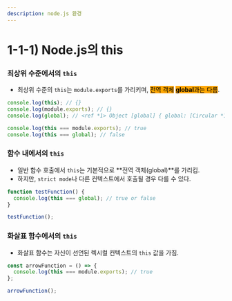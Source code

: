```yaml
---
description: node.js 환경
---
```


# 1-1-1) Node.js의 this

### 최상위 수준에서의 `this`

* 최상위 수준의 `this`는 `module.exports`를 가리키며, <mark style="background-color:orange;">전역 객체</mark> <mark style="background-color:orange;"></mark><mark style="background-color:orange;">**global**</mark><mark style="background-color:orange;">과는 다름</mark>.

```javascript
console.log(this); // {}
console.log(module.exports); // {}
console.log(global); // <ref *1> Object [global] { global: [Circular *1], ...}

console.log(this === module.exports); // true
console.log(this === global); // false
```

### 함수 내에서의 `this`

* 일반 함수 호출에서 `this`는 기본적으로 **전역 객체(global)**를 가리킴.&#x20;
* 하지만, `strict mode`나 다른 컨텍스트에서 호출될 경우 다를 수 있다.

```javascript
function testFunction() {
  console.log(this === global); // true or false
}

testFunction();
```

### 화살표 함수에서의 `this`

* 화살표 함수는 자신이 선언된 렉시컬 컨텍스트의 `this` 값을 가짐.

```javascript
const arrowFunction = () => {
  console.log(this === module.exports); // true
};

arrowFunction();
```

